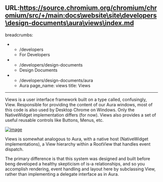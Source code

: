 URL:https://source.chromium.org/chromium/chromium/src/+/main:docs\website\site\developers\design-documents\aura\views\index.md
---
breadcrumbs:
- - /developers
  - For Developers
- - /developers/design-documents
  - Design Documents
- - /developers/design-documents/aura
  - Aura
page_name: views
title: Views
---

Views is a user interface framework built on a type called, confusingly, View.
Responsible for providing the content of our Aura windows, most of this code is
also used by Desktop Chrome on Windows. Only the NativeWidget implementation
differs (for now). Views also provides a set of useful reusable controls like
Buttons, Menus, etc.

[<img alt="image"
src="/developers/design-documents/aura/views/Views.png">](/developers/design-documents/aura/views/Views.png)

Views is somewhat analogous to Aura, with a native host (NativeWidget
implementations), a View hierarchy within a RootView that handles event
dispatch.

The primary difference is that this system was designed and built before beng
developed a healthy skepticism of is-a relationships, and so you accomplish
rendering, event handling and layout here by subclassing View, rather than
implementing a delegate interface as in Aura.
